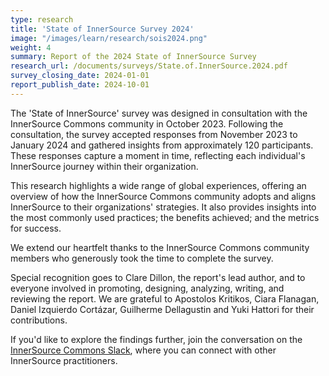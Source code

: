 ```yaml
---
type: research
title: 'State of InnerSource Survey 2024'
image: "/images/learn/research/sois2024.png"
weight: 4
summary: Report of the 2024 State of InnerSource Survey
research_url: /documents/surveys/State.of.InnerSource.2024.pdf
survey_closing_date: 2024-01-01
report_publish_date: 2024-10-01
---
```


The 'State of InnerSource' survey was designed in consultation with the InnerSource Commons community in October 2023. Following the consultation, the survey accepted responses from November 2023 to January 2024 and gathered insights from approximately 120 participants. These responses capture a moment in time, reflecting each individual's InnerSource journey within their organization.

This research highlights a wide range of global experiences, offering an overview of how the InnerSource Commons community adopts and aligns InnerSource to their organizations' strategies. It also provides insights into the most commonly used practices; the benefits achieved; and the metrics for success.

We extend our heartfelt thanks to the InnerSource Commons community members who generously took the time to complete the survey.

Special recognition goes to Clare Dillon, the report's lead author, and to everyone involved in promoting, designing, analyzing, writing, and reviewing the report. We are grateful to Apostolos Kritikos, Ciara Flanagan, 
Daniel Izquierdo Cortázar, Guilherme Dellagustin and Yuki Hattori for their contributions.

If you'd like to explore the findings further, join the conversation on the [InnerSource Commons Slack](/slack), where you can connect with other InnerSource practitioners.

